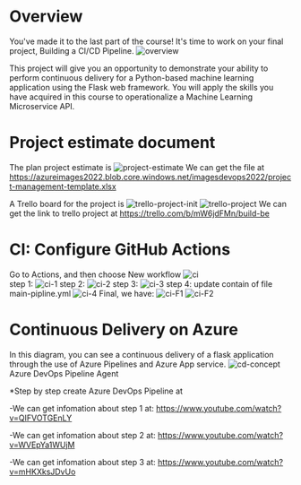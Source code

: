 # Overview
You've made it to the last part of the course! It's time to work on your final project, Building a CI/CD Pipeline.
![overview](https://azureimages2022.blob.core.windows.net/imagesdevops2022/agile-project-management.png)

This project will give you an opportunity to demonstrate your ability to perform continuous delivery for a Python-based machine learning application using the Flask web framework. You will apply the skills you have acquired in this course to operationalize a Machine Learning Microservice API.

# Project estimate document
The plan project estimate is
![project-estimate](https://azureimages2022.blob.core.windows.net/imagesdevops2022/project_estimate.png)
We can get the file at https://azureimages2022.blob.core.windows.net/imagesdevops2022/project-management-template.xlsx

A Trello board for the project is
![trello-project-init](https://azureimages2022.blob.core.windows.net/imagesdevops2022/trello_project_init.png)
![trello-project](https://azureimages2022.blob.core.windows.net/imagesdevops2022/trello_project.png)
We can get the link to trello project at https://trello.com/b/mW6jdFMn/build-be

# CI: Configure GitHub Actions
Go to Actions, and then choose New workflow
![ci](https://azureimages2022.blob.core.windows.net/imagesdevops2022/CI_0.png)    
step 1:
![ci-1](https://azureimages2022.blob.core.windows.net/imagesdevops2022/CI_1.png)
step 2:
![ci-2](https://azureimages2022.blob.core.windows.net/imagesdevops2022/CI_2.png)
step 3:
![ci-3](https://azureimages2022.blob.core.windows.net/imagesdevops2022/CI_3.png)
step 4: update contain of file main-pipline.yml
![ci-4](https://azureimages2022.blob.core.windows.net/imagesdevops2022/CI_4.png)
Final, we have:
![ci-F1](https://azureimages2022.blob.core.windows.net/imagesdevops2022/CI_F1.png)
![ci-F2](https://azureimages2022.blob.core.windows.net/imagesdevops2022/CI_F2.png)

# Continuous Delivery on Azure
In this diagram, you can see a continuous delivery of a flask application through the use of Azure Pipelines and Azure App service.
![cd-concept](https://azureimages2022.blob.core.windows.net/imagesdevops2022/CD_concept.png)
Azure DevOps Pipeline Agent

*Step by step create Azure DevOps Pipeline at

-We can get infomation about step 1 at: https://www.youtube.com/watch?v=QIFVOTGEnLY

-We can get infomation about step 2 at: https://www.youtube.com/watch?v=WVEpYa1WUjM

-We can get infomation about step 3 at: https://www.youtube.com/watch?v=mHKXksJDvUo
